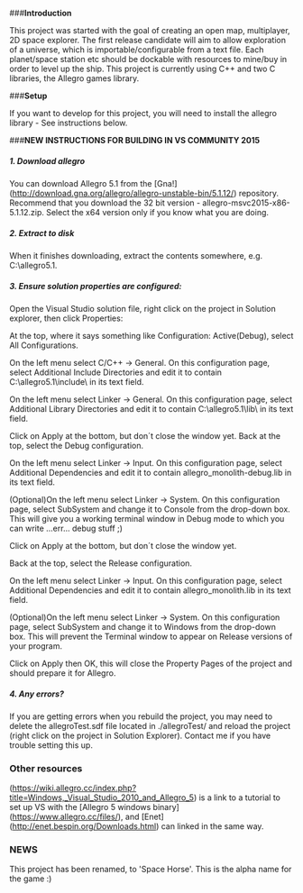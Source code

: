 ###**Introduction**

This project was started with the goal of creating an open map, multiplayer, 2D space explorer. The first release candidate will aim to allow exploration of a universe, which is importable/configurable from a text file. Each planet/space station etc should be dockable with resources to mine/buy in order to level up the ship. This project is currently using C++ and two C libraries, the Allegro games library.


###**Setup**

If you want to develop for this project, you will need to install the allegro library - See instructions below. 

###**NEW INSTRUCTIONS FOR BUILDING IN VS COMMUNITY 2015**

##### 1. Download allegro

You can download Allegro 5.1 from the [Gna!] (http://download.gna.org/allegro/allegro-unstable-bin/5.1.12/) repository. Recommend that you download the 32 bit version - allegro-msvc2015-x86-5.1.12.zip. Select the x64 version only if you know what you are doing.

##### 2. Extract to disk

When it finishes downloading, extract the contents somewhere, e.g. C:\allegro5.1.

##### 3. Ensure solution properties are configured:

Open the Visual Studio solution file, right click on the project in Solution explorer, then click Properties:

At the top, where it says something like Configuration: Active(Debug), select All Configurations.

On the left menu select C/C++ -> General. On this configuration page, select Additional Include Directories and edit it to contain C:\allegro5.1\include\ in its text field.

On the left menu select Linker -> General. On this configuration page, select Additional Library Directories and edit it to contain C:\allegro5.1\lib\ in its text field.

Click on Apply at the bottom, but don´t close the window yet.
Back at the top, select the Debug configuration.

On the left menu select Linker -> Input. On this configuration page, select Additional Dependencies and edit it to contain allegro_monolith-debug.lib in its text field.

(Optional)On the left menu select Linker -> System. On this configuration page, select SubSystem and change it to Console from the drop-down box. This will give you a working terminal window in Debug mode to which you can write ...err... debug stuff ;)

Click on Apply at the bottom, but don´t close the window yet.

Back at the top, select the Release configuration.

On the left menu select Linker -> Input. On this configuration page, select Additional Dependencies and edit it to contain allegro_monolith.lib in its text field.

(Optional)On the left menu select Linker -> System. On this configuration page, select SubSystem and change it to Windows from the drop-down box. This will prevent the Terminal window to appear on Release versions of your program.

Click on Apply then OK, this will close the Property Pages of the project and should prepare it for Allegro.

##### 4. Any errors?

If you are getting errors when you rebuild the project, you may need to delete the allegroTest.sdf file located in ./allegroTest/ and reload the project (right click on the project in Solution Explorer). Contact me if you have trouble setting this up.


### Other resources

(https://wiki.allegro.cc/index.php?title=Windows,_Visual_Studio_2010_and_Allegro_5) is a link to a tutorial to set up VS with the [Allegro 5 windows binary] (https://www.allegro.cc/files/), and [Enet] (http://enet.bespin.org/Downloads.html) can linked in the same way.

### NEWS

This project has been renamed, to 'Space Horse'. This is the alpha name for the game :) 
